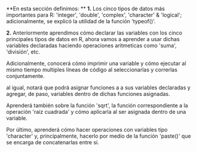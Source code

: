 **En esta sección definimos: 
**
**1.** Los cinco tipos de datos más importantes para R:
'integer', 'double', 'complex', 'character' & 'logical'; adicionalmente,
se explicó la utilidad de la función 'typeof()'.

**2.** Anteriormente aprendimos cómo declarar las variables 
con los cinco principales tipos de datos en R, ahora 
vamos a aprender a usar dichas variables declaradas
haciendo operaciones aritmeticas como 'suma', 'división', etc.

Adicionalmente, conocerá cómo imprimir una variable y 
cómo ejecutar al mismo tiempo multiples líneas de 
código al seleccionarlas y correrlas conjuntamente.

al igual, notará que podrá asignar funciones a 
a sus variables declaradas y agregar, de paso,
variables dentro de dichas funciones asignadas.

Aprenderá también sobre la función 'sqrt', la función
correspondiente a la operación 'raiz cuadrada' y
cómo aplicarla al ser asignada dentro de una variable.

Por último, aprenderá cómo hacer operaciones con 
variables tipo 'character' y, principalmente, 
hacerlo por medio de la función 'paste()' que 
se encarga de concatenarlas entre sí. 


